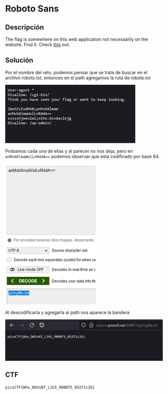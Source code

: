# Roboto Sans

## Descripción

The flag is somewhere on this web application not necessarily on the website. Find it.
Check [this](http://saturn.picoctf.net:59901/) out.

## Solución

Por el nombre del reto, podemos pensar que se trata de buscar en el archivo robots.txt, entonces en el path agregamos la ruta de robots.txt

![Untitled](Roboto%20Sans%200ed7edb815064efea76a9c089789f5f7/Untitled.png)

Probamos cada una de ellas y al parecer no nos deja, pero en `anMvbXlmaWxlLnR4dA==` podemos observar que esta codificado por base 64. 

![Untitled](Roboto%20Sans%200ed7edb815064efea76a9c089789f5f7/Untitled%201.png)

Al descodificarla y agregarla al path nos aparece la bandera

![Untitled](Roboto%20Sans%200ed7edb815064efea76a9c089789f5f7/Untitled%202.png)

## CTF

`picoCTF{Who_D03sN7_L1k5_90B0T5_032f1c2b}`